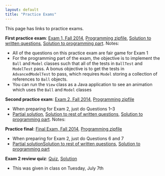 ```yaml
---
layout: default
title: "Practice Exams"
---
```


This page has links to practice exams.

**First practice exam**: [Exam 1, Fall 2014](cs201-fall2014-exam1.pdf), [Programming zipfile](CS201_Exam01.zip), [Solution to written questions](cs201-fall2014-exam1-solution.pdf), [Solution to programming part](CS201_Exam01_Solution.zip).  Notes:

* All of the questions on this practice exam are fair game for Exam 1
* For the programming part of the exam, the objective is to implement the `Ball` and `Model` classes such that all of the tests in `BallTest` and `ModelTest` pass.  A bonus objective is to get the tests in `AdvancedModelTest` to pass, which requires `Model` storing a collection of references to `Ball` objects.
* You can run the `View` class as a Java application to see an animation which uses the `Ball` and `Model` classes

**Second practice exam**: [Exam 2, Fall 2014](cs201-fall2014-exam2.pdf), [Programming zipfile](CS201_Exam02.zip)

* When preparing for Exam 2, just do Questions 1&ndash;3
* [Partial solution](cs201-fall2014-exam2-partial-solution.pdf), [Solution to rest of written questions](cs201-fall2014-exam2-rest-solution.pdf), [Solution to programming part](CS201_Exam02_Solution.zip).  Notes:

**Practice final**: [Final Exam, Fall 2014](cs201-fall2014-final.pdf), [Programming zipfile](CS201_Final.zip)

* When preparing for Exam 2, just do Questions 6 and 7
* [Partial solution](cs201-fall2014-final-partial-solution.pdf)[Solution to rest of written questions](cs201-fall2014-final-rest-solution.pdf), [Solution to programming part](CS201_Final_Solution.zip)

**Exam 2 review quiz**: [Quiz](exam02_review.pdf), [Solution](exam02_review_solution.pdf)

* This was given in class on Tuesday, July 7th
